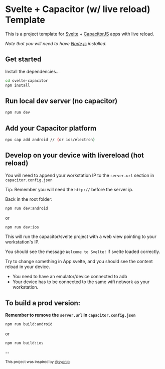 # Svelte + Capacitor (w/ live reload) Template

This is a project template for [Svelte](https://svelte.dev) + [CapacitorJS](https://capacitorjs.com) apps with live reload. 

*Note that you will need to have [Node.js](https://nodejs.org) installed.*


## Get started

Install the dependencies...

```bash
cd svelte-capacitor
npm install
```

## Run local dev server (no capacitor)

```bash
npm run dev
```

## Add your Capacitor platform

```bash
npx cap add android // (or ios/electron)
```

## Develop on your device with livereload (hot reload)

You will need to append your workstation IP to the `server.url` section in `capacitor.config.json`

Tip: Remember you will need the `http://` before the server ip. 

Back in the root folder:
```bash
npm run dev:android
```
or
```bash
npm run dev:ios
```

This will run the capacitor/svelte project with a web view pointing to your workstation's IP.

You should see the message `Welcome to Svelte!` if svelte loaded correctly.

Try to change something in App.svelte, and you should see the content reload in your device.

* You need to have an emulator/device connected to adb 
* Your device has to be connected to the same wifi network as your workstation.

## To build a prod version:

**Remember to remove the `server.url` in `capacitor.config.json`**

```bash
npm run build:android
```
or
```bash
npm run build:ios
```

--

<small>This project was inspired by [@syonip](https://github.com/syonip/svelte-cordova-template)</small>
